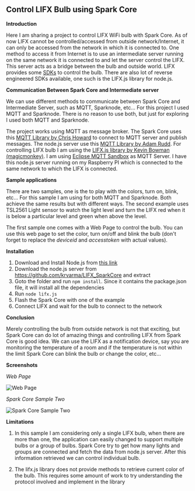 Control LIFX Bulb using Spark Core
-----------------------------

**Introduction**

Here I am sharing a project to control LIFX WiFi bulb with Spark Core. As of now LIFX cannot be controlled/accessed from outside network/Internet, it can only be accessed from the network in which it is connected to. One method to access it from Internet is to use an intermediate server running on the same network it is connected to and let the server control the LIFX. This server acts as a bridge between the bulb and outside world. LIFX provides some [SDKs][1] to control the bulb. There are also lot of reverse engineered SDKs available, one such is the LIFX.js library for node.js. 

**Communication Between Spark Core and Intermediate server**

We can use different methods to communicate between Spark Core and Intermediate Server, such as MQTT, Sparknode, etc... For this project I used MQTT and Sparknode. There is no reason to use both, but just for exploring I used both MQTT and Sparknode. 

The project works using MQTT as message broker. The Spark Core uses this [MQTT Library by Chris Howard][2] to connect to MQTT server and publish messages. The node.js server use this [MQTT Library by Adam Rudd][3]. For controlling LIFX bulb I am using the [LIFX.js library by Kevin Bowman (magicmonkey)][4]. I am using 
[Eclipse MQTT Sandbox][5] as MQTT Server. I have this node.js server running on my Raspberry PI which is connected to the same network to which the LIFX is connected. 

**Sample applications**

There are two samples, one is the to play with the colors, turn on, blink, etc... For this sample I am using for both MQTT and Sparknode. Both achieve the same results but with different ways. The second example uses TSL2561 Light sensor to watch the light level and turn the LIFX red when it is below a particular level and green when above the level. 

The first sample one comes with a Web Page to control the bulb. You can use this web page to set the color, turn on/off and blink the bulb (don't forget to replace the *deviceid* and *accesstoken* with actual values).

**Installation**

 1. Download and Install Node.js from [this link][6] 
 2. Download the node.js server from https://github.com/krvarma/LIFX_SparkCore and extract 
 3. Goto the folder and run `npm install`. Since it contains the package.json file, it will install all the dependencies 
 4. Run `node lifx.js` 
 5. Flash the Spark Core with one of the example 
 6. Connect LIFX and wait for the bulb to connect to the network

**Conclusion**

Merely controlling the bulb from outside network is not that exciting, but Spark Core can do lot of amazing things and controlling LIFX from Spark Core is good idea. We can use the LIFX as a notification device, say you are monitoring the temperature of a room and if the temperature is not within the limit Spark Core can blink the bulb or change the color, etc...

**Screenshots**

*Web Page*

![Web Page][7]

*Spark Core Sample Two* 

![Spark Core Sample Two][8]

**Limitations**

 1. In this sample I am considering only a single LIFX bulb, when there
    are more than one, the application can easily changed to support
    multiple bulbs or a group of bulbs. Spark Core try to get how many
    lights and groups are connected and fetch the data from node.js
    server. After this information retrieved we can control individual
    bulb.

 2. The lifx.js library does not provide methods to retrieve current
        color of the bulb. This requires some amount of work to try
        understanding the protocol involved and implement in the library


  [1]: https://github.com/LIFX
  [2]: https://community.spark.io/t/mqtt-library-and-sample/2111
  [3]: https://github.com/adamvr/MQTT.js/
  [4]: https://github.com/magicmonkey/lifxjs
  [5]: http://iot.eclipse.org/sandbox.html
  [6]: http://nodejs.org/
  [7]: https://raw.githubusercontent.com/krvarma/LIFX_SparkCore/master/screenshots/web.jpg
  [8]: https://raw.githubusercontent.com/krvarma/LIFX_SparkCore/master/screenshots/spark.JPG